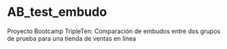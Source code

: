 # AB_test_embudo
Proyecto Bootcamp TripleTen:
Comparación de embudos entre dos grupos de prueba para una tienda de ventas en línea
